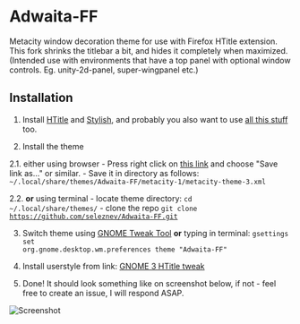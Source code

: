 # Adwaita-FF

Metacity window decoration theme for use with Firefox HTitle extension.
This fork shrinks the titlebar a bit, and hides it completely when maximized. (Intended use with environments that have a top panel with optional window controls. Eg. unity-2d-panel, super-wingpanel etc.)

## Installation

1. Install [HTitle](https://addons.mozilla.org/firefox/addon/htitle/) and [Stylish](https://addons.mozilla.org/firefox/addon/stylish/), and probably you also want to use [all this stuff](https://addons.mozilla.org/firefox/collections/seleznev/gnome3/) too.

2. Install the theme

  2.1. either using browser
    - Press right click on [this link](https://raw.github.com/seleznev/Adwaita-FF/master/metacity-1/metacity-theme-3.xml) and choose "Save link as..." or similar.
    - Save it in directory as follows: <code>~/.local/share/themes/Adwaita-FF/metacity-1/metacity-theme-3.xml</code>

  2.2. <b>or</b> using terminal
    - locate theme directory: <code>cd ~/.local/share/themes/</code>
    - clone the repo <code>git clone https://github.com/seleznev/Adwaita-FF.git</code>

3.  Switch theme using [GNOME Tweak Tool](https://wiki.gnome.org/Apps/GnomeTweakTool) <b>or</b> typing in terminal: <code>gsettings set org.gnome.desktop.wm.preferences theme "Adwaita-FF"</code>

4.  Install userstyle from link: [GNOME 3 HTitle tweak](http://userstyles.org/styles/91417)
5.  Done! It should look something like on screenshot below, if not - feel free to create an issue, I will respond ASAP.

![Screenshot](http://cdn.userstyles.org/style_screenshots/91417_after.png)
